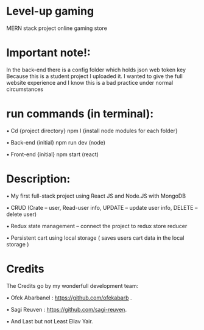 # Level-up gaming

MERN stack project
online gaming store

# Important note!:

In the back-end there is a config folder which holds json web token key
Because this is a student project I uploaded it.
I wanted to give the full website experience and I know this is a bad practice under normal circumstances

# run commands (in terminal):

• Cd {project directory} npm I {install node modules for each folder}

• Back-end {initial} npm run dev (node)

• Front-end {initial} npm start (react)

# Description:

• My first full-stack project using React JS and Node.JS with MongoDB

• CRUD (Crate – user, Read-user info, UPDATE – update user info, DELETE – delete user)

• Redux state management – connect the project to redux store reducer

• Persistent cart using local storage ( saves users cart data in the local storage )

# Credits

The Credits go by my wonderfull development team:

• Ofek Abarbanel : https://github.com/ofekabarb .

• Sagi Reuven : https://github.com/sagi-reuven.

• And Last but not Least Eliav Yair.
